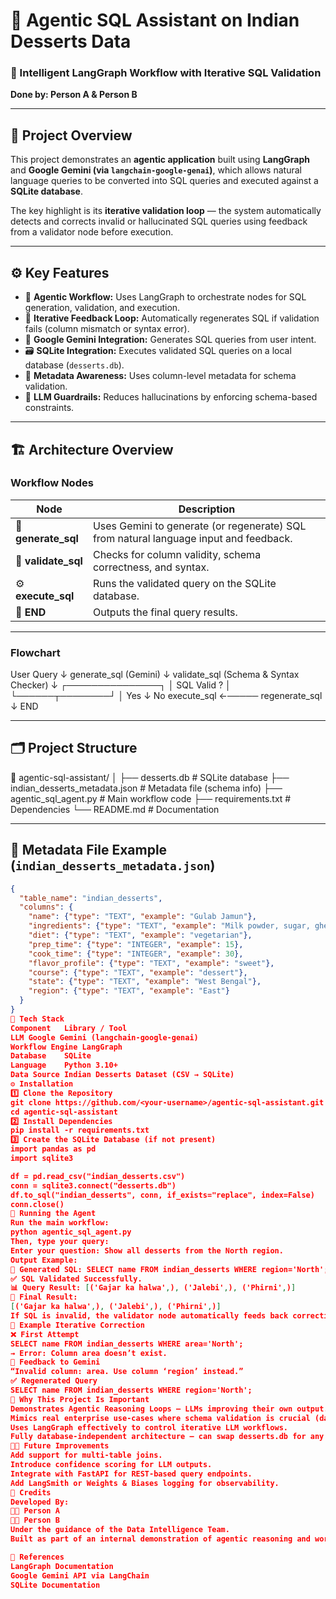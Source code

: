 # 🍨 Agentic SQL Assistant on Indian Desserts Data  

### 🚀 Intelligent LangGraph Workflow with Iterative SQL Validation  
**Done by: Person A & Person B**

---

## 🧠 Project Overview  

This project demonstrates an **agentic application** built using **LangGraph** and **Google Gemini (via `langchain-google-genai`)**, which allows natural language queries to be converted into SQL queries and executed against a **SQLite database**.  

The key highlight is its **iterative validation loop** — the system automatically detects and corrects invalid or hallucinated SQL queries using feedback from a validator node before execution.  

---

## ⚙️ Key Features  

- 🧩 **Agentic Workflow:** Uses LangGraph to orchestrate nodes for SQL generation, validation, and execution.  
- 🔁 **Iterative Feedback Loop:** Automatically regenerates SQL if validation fails (column mismatch or syntax error).  
- 🤖 **Google Gemini Integration:** Generates SQL queries from user intent.  
- 🗃️ **SQLite Integration:** Executes validated SQL queries on a local database (`desserts.db`).  
- 🧾 **Metadata Awareness:** Uses column-level metadata for schema validation.  
- 🧠 **LLM Guardrails:** Reduces hallucinations by enforcing schema-based constraints.  

---

## 🏗️ Architecture Overview  

### **Workflow Nodes**

| Node | Description |
|------|--------------|
| 🧠 **generate_sql** | Uses Gemini to generate (or regenerate) SQL from natural language input and feedback. |
| 🧩 **validate_sql** | Checks for column validity, schema correctness, and syntax. |
| ⚙️ **execute_sql** | Runs the validated query on the SQLite database. |
| 🏁 **END** | Outputs the final query results. |

---

### **Flowchart**

User Query
↓
generate_sql (Gemini)
↓
validate_sql (Schema & Syntax Checker)
↓
┌───────────────┐
│ SQL Valid ? │
└──────┬────────┘
│
Yes ↓ No
execute_sql ←───── regenerate_sql
↓
END

---

## 🗂️ Project Structure  

📂 agentic-sql-assistant/
│
├── desserts.db # SQLite database
├── indian_desserts_metadata.json # Metadata file (schema info)
├── agentic_sql_agent.py # Main workflow code
├── requirements.txt # Dependencies
└── README.md # Documentation

---

## 🧩 Metadata File Example (`indian_desserts_metadata.json`)

```json
{
  "table_name": "indian_desserts",
  "columns": {
    "name": {"type": "TEXT", "example": "Gulab Jamun"},
    "ingredients": {"type": "TEXT", "example": "Milk powder, sugar, ghee"},
    "diet": {"type": "TEXT", "example": "vegetarian"},
    "prep_time": {"type": "INTEGER", "example": 15},
    "cook_time": {"type": "INTEGER", "example": 30},
    "flavor_profile": {"type": "TEXT", "example": "sweet"},
    "course": {"type": "TEXT", "example": "dessert"},
    "state": {"type": "TEXT", "example": "West Bengal"},
    "region": {"type": "TEXT", "example": "East"}
  }
}
🧱 Tech Stack
Component	Library / Tool
LLM	Google Gemini (langchain-google-genai)
Workflow Engine	LangGraph
Database	SQLite
Language	Python 3.10+
Data Source	Indian Desserts Dataset (CSV → SQLite)
⚙️ Installation
1️⃣ Clone the Repository
git clone https://github.com/<your-username>/agentic-sql-assistant.git
cd agentic-sql-assistant
2️⃣ Install Dependencies
pip install -r requirements.txt
3️⃣ Create the SQLite Database (if not present)
import pandas as pd
import sqlite3

df = pd.read_csv("indian_desserts.csv")
conn = sqlite3.connect("desserts.db")
df.to_sql("indian_desserts", conn, if_exists="replace", index=False)
conn.close()
🚀 Running the Agent
Run the main workflow:
python agentic_sql_agent.py
Then, type your query:
Enter your question: Show all desserts from the North region.
Output Example:
🧠 Generated SQL: SELECT name FROM indian_desserts WHERE region='North';
✅ SQL Validated Successfully.
📊 Query Result: [('Gajar ka halwa',), ('Jalebi',), ('Phirni',)]
🎯 Final Result:
[('Gajar ka halwa',), ('Jalebi',), ('Phirni',)]
If SQL is invalid, the validator node automatically feeds back corrections and Gemini regenerates a new SQL query.
🧩 Example Iterative Correction
❌ First Attempt
SELECT name FROM indian_desserts WHERE area='North';
→ Error: Column area doesn’t exist.
🔁 Feedback to Gemini
“Invalid column: area. Use column ‘region’ instead.”
✅ Regenerated Query
SELECT name FROM indian_desserts WHERE region='North';
🧠 Why This Project Is Important
Demonstrates Agentic Reasoning Loops — LLMs improving their own output.
Mimics real enterprise use-cases where schema validation is crucial (data pipelines, analytics assistants, etc.).
Uses LangGraph effectively to control iterative LLM workflows.
Fully database-independent architecture — can swap desserts.db for any other SQLite schema + metadata.
👩‍💻 Future Improvements
Add support for multi-table joins.
Introduce confidence scoring for LLM outputs.
Integrate with FastAPI for REST-based query endpoints.
Add LangSmith or Weights & Biases logging for observability.
🧾 Credits
Developed By:
👩‍💻 Person A
👨‍💻 Person B
Under the guidance of the Data Intelligence Team.
Built as part of an internal demonstration of agentic reasoning and workflow orchestration.

🧠 References
LangGraph Documentation
Google Gemini API via LangChain
SQLite Documentation

